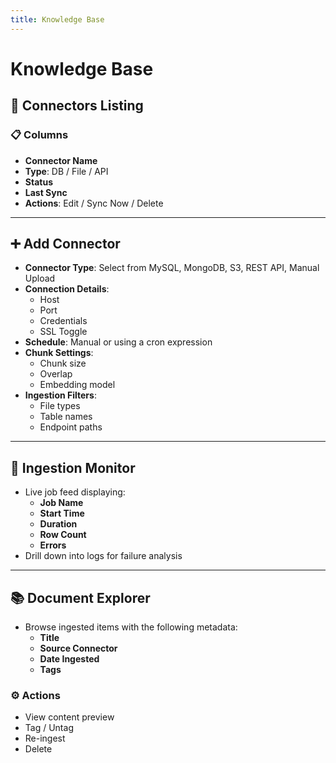 ```yaml
---
title: Knowledge Base
---
```


# Knowledge Base

## 📄 Connectors Listing

### 📋 Columns

- **Connector Name**
- **Type**: DB / File / API
- **Status**
- **Last Sync**
- **Actions**: Edit / Sync Now / Delete

---

## ➕ Add Connector

- **Connector Type**: Select from MySQL, MongoDB, S3, REST API, Manual Upload
- **Connection Details**:
  - Host
  - Port
  - Credentials
  - SSL Toggle
- **Schedule**: Manual or using a cron expression
- **Chunk Settings**:
  - Chunk size
  - Overlap
  - Embedding model
- **Ingestion Filters**:
  - File types
  - Table names
  - Endpoint paths

---

## 📡 Ingestion Monitor

- Live job feed displaying:
  - **Job Name**
  - **Start Time**
  - **Duration**
  - **Row Count**
  - **Errors**
- Drill down into logs for failure analysis

---

## 📚 Document Explorer

- Browse ingested items with the following metadata:
  - **Title**
  - **Source Connector**
  - **Date Ingested**
  - **Tags**

### ⚙️ Actions

- View content preview
- Tag / Untag
- Re-ingest
- Delete
